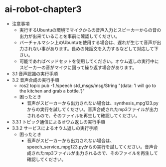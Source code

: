 # ai-robot-chapter3
- 注意事項
  - 実行するUbuntuの環境でマイクからの音声入力とスピーカーからの音の出力が出来ていることを事前に確認してください。
  - バーチャルマシン上のUbuntuを使用する場合は、遅れが生じて音声が出力されない事があります。長めの発話文を入力するなどして対応して下さい。
  - 可能であればベッドセットを使用してください。オウム返しの実行中にスピーカーの音がマイクに回って繰り返す場合があります。
- 3.1 音声認識の実行手順
- 3.2 音声合成の実行手順
  - ros2 topic pub -1 /speech std_msgs/msg/String "{data: 'I will go to the kitchen and grab a bottle.'}"
  - 困ったとき
    - 音声がスピーカーから出力されない場合は、synthesis_mpg123.pyからの実行を試してください。音声合成されたmp3ファイルが出力されるので、そのファイルを再生して確認してください。
- 3.3.1 トピック通信によるオウム返しの実行手順
- 3.3.2 サービスによるオウム返しの実行手順
  - 困ったとき
    - 音声がスピーカーから出力されない場合は、speech_service_mpg123.pyからの実行を試してください。音声合成されたmp3ファイルが出力されるので、そのファイルを再生して確認してください。
